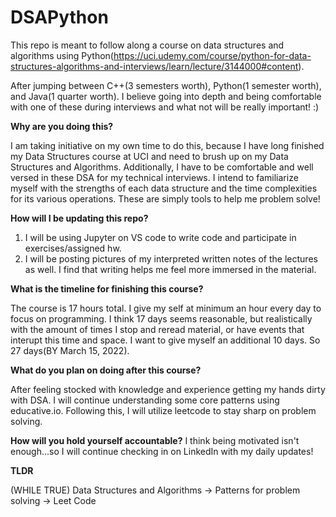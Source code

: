 # DSAPython
This repo is meant to follow along a course on data structures and algorithms using Python(https://uci.udemy.com/course/python-for-data-structures-algorithms-and-interviews/learn/lecture/3144000#content). 

After jumping between C++(3 semesters worth), Python(1 semester worth), and Java(1 quarter worth).
I believe going into depth and being comfortable with one of these during interviews and what not will be
really important! :)

**Why are you doing this?**

I am taking initiative on my own time to do this, because I have long finished my Data Structures course at UCI and need to brush up on my Data Structures and Algorithms. Additionally, I have to be comfortable and well versed in these DSA for my technical interviews. I intend to familiarize myself with the strengths of each data structure and the time complexities for its various operations. These are simply tools to help me problem solve!

**How will I be updating this repo?**

1. I will be using Jupyter on VS code to write code and participate in exercises/assigned hw.
2. I will be posting pictures of my interpreted written notes of the lectures as well.
I find that writing helps me feel more immersed in the material. 

**What is the timeline for finishing this course?**

The course is 17 hours total. I give my self at minimum an hour every day to focus on programming. I think 17 days seems reasonable, but realistically with the amount of times I stop and reread material, or have events that interupt this time and space. I want to give myself an additional 10 days. So 27 days(BY March 15, 2022). 

**What do you plan on doing after this course?**

After feeling stocked with knowledge and experience getting my hands dirty with DSA. I will continue understanding some core patterns using educative.io. Following this, I will utilize leetcode to stay sharp on problem solving.

**How will you hold yourself accountable?**
I think being motivated isn't enough...so I will continue checking in on LinkedIn with my daily updates!

**TLDR**

(WHILE TRUE) Data Structures and Algorithms -> Patterns for problem solving -> Leet Code

